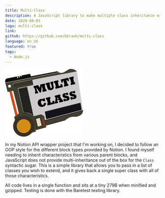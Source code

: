 ```yaml
---
title: Multi-Class
description: A JavaScript library to make multiple class inheritance easy.
date: 2020-08-03
logo: multi-class
link:
github: https://github.com/kbravh/multi-class
language: en_US
featured: true
tags:
  - Node.js
---
```


![The Multi-Class logo](./multi-class.png)

In my Notion API wrapper project that I'm working on, I decided to follow an OOP style for the different block types provided by Notion. I found myself needing to inherit characteristics from various parent blocks, and JavaScript does not provide multi-inheritance out of the box for the `Class` syntactic sugar. This is a simple library that allows you to pass in a list of classes you wish to extend, and it gives back a single super class with all of those characteristics.

All code lives in a single function and sits at a tiny 279B when minified and gzipped. Testing is done with the Baretest testing library.